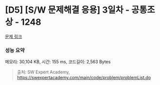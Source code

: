 # [D5] [S/W 문제해결 응용] 3일차 - 공통조상 - 1248 

[문제 링크](https://swexpertacademy.com/main/code/problem/problemDetail.do?contestProbId=AV15PTkqAPYCFAYD) 

### 성능 요약

메모리: 30,104 KB, 시간: 155 ms, 코드길이: 2,563 Bytes



> 출처: SW Expert Academy, https://swexpertacademy.com/main/code/problem/problemList.do